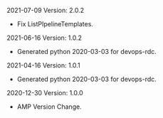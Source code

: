2021-07-09 Version: 2.0.2
- Fix ListPIpelineTemplates.

2021-06-16 Version: 1.0.2
- Generated python 2020-03-03 for devops-rdc.

2021-04-16 Version: 1.0.1
- Generated python 2020-03-03 for devops-rdc.

2020-12-30 Version: 1.0.0
- AMP Version Change.

